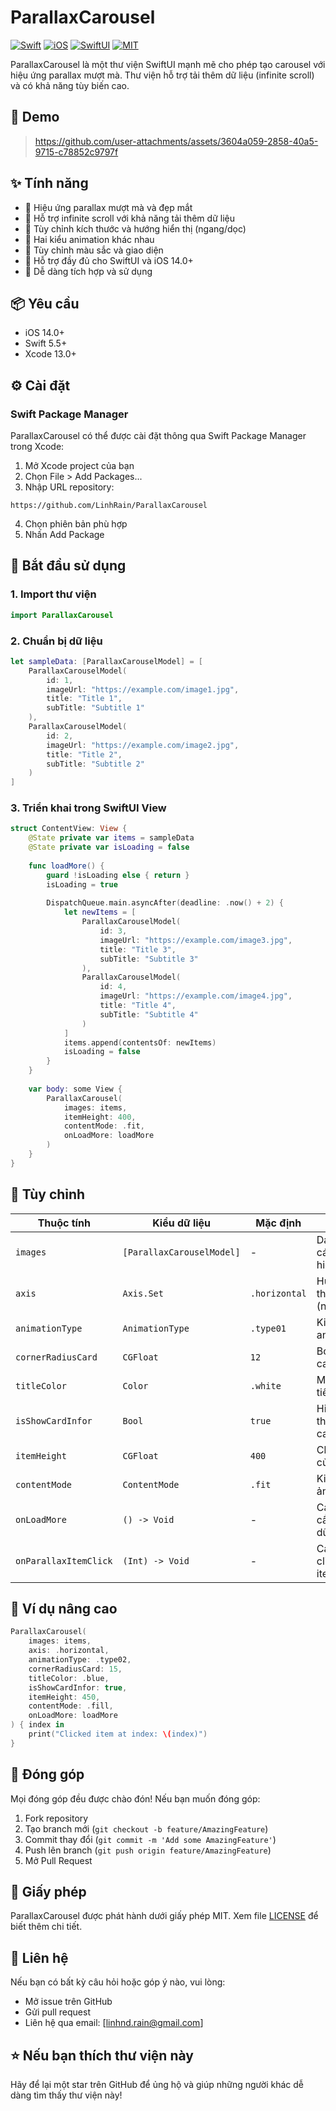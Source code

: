 # ParallaxCarousel

[![Swift](https://img.shields.io/badge/Swift-5.5+-orange.svg)](https://swift.org)
[![iOS](https://img.shields.io/badge/iOS-14.0+-blue.svg)](https://developer.apple.com/ios/)
[![SwiftUI](https://img.shields.io/badge/SwiftUI-3.0+-brightgreen.svg)](https://developer.apple.com/xcode/swiftui/)
[![MIT](https://img.shields.io/badge/License-MIT-red.svg)](https://opensource.org/licenses/MIT)

ParallaxCarousel là một thư viện SwiftUI mạnh mẽ cho phép tạo carousel với hiệu ứng parallax mượt mà. Thư viện hỗ trợ tải thêm dữ liệu (infinite scroll) và có khả năng tùy biến cao.

## 📱 Demo

>
>
> https://github.com/user-attachments/assets/3604a059-2858-40a5-9715-c78852c9797f
>
>

## ✨ Tính năng

- 🎨 Hiệu ứng parallax mượt mà và đẹp mắt
- 🔄 Hỗ trợ infinite scroll với khả năng tải thêm dữ liệu
- 📐 Tùy chỉnh kích thước và hướng hiển thị (ngang/dọc)
- 🎯 Hai kiểu animation khác nhau
- 🎨 Tùy chỉnh màu sắc và giao diện
- 📱 Hỗ trợ đầy đủ cho SwiftUI và iOS 14.0+
- 🔧 Dễ dàng tích hợp và sử dụng

## 📦 Yêu cầu

- iOS 14.0+
- Swift 5.5+
- Xcode 13.0+

## ⚙️ Cài đặt

### Swift Package Manager

ParallaxCarousel có thể được cài đặt thông qua Swift Package Manager trong Xcode:

1. Mở Xcode project của bạn
2. Chọn File > Add Packages...
3. Nhập URL repository:
```
https://github.com/LinhRain/ParallaxCarousel
```
4. Chọn phiên bản phù hợp
5. Nhấn Add Package

## 🚀 Bắt đầu sử dụng

### 1. Import thư viện

```swift
import ParallaxCarousel
```

### 2. Chuẩn bị dữ liệu

```swift
let sampleData: [ParallaxCarouselModel] = [
    ParallaxCarouselModel(
        id: 1, 
        imageUrl: "https://example.com/image1.jpg", 
        title: "Title 1", 
        subTitle: "Subtitle 1"
    ),
    ParallaxCarouselModel(
        id: 2, 
        imageUrl: "https://example.com/image2.jpg", 
        title: "Title 2", 
        subTitle: "Subtitle 2"
    )
]
```

### 3. Triển khai trong SwiftUI View

```swift
struct ContentView: View {
    @State private var items = sampleData
    @State private var isLoading = false
    
    func loadMore() {
        guard !isLoading else { return }
        isLoading = true
        
        DispatchQueue.main.asyncAfter(deadline: .now() + 2) {
            let newItems = [
                ParallaxCarouselModel(
                    id: 3,
                    imageUrl: "https://example.com/image3.jpg",
                    title: "Title 3",
                    subTitle: "Subtitle 3"
                ),
                ParallaxCarouselModel(
                    id: 4,
                    imageUrl: "https://example.com/image4.jpg",
                    title: "Title 4",
                    subTitle: "Subtitle 4"
                )
            ]
            items.append(contentsOf: newItems)
            isLoading = false
        }
    }
    
    var body: some View {
        ParallaxCarousel(
            images: items,
            itemHeight: 400,
            contentMode: .fit,
            onLoadMore: loadMore
        )
    }
}
```

## 🎨 Tùy chỉnh

| Thuộc tính | Kiểu dữ liệu | Mặc định | Mô tả |
|------------|--------------|----------|--------|
| `images` | `[ParallaxCarouselModel]` | - | Danh sách các item hiển thị |
| `axis` | `Axis.Set` | `.horizontal` | Hướng hiển thị (ngang/dọc) |
| `animationType` | `AnimationType` | `.type01` | Kiểu animation |
| `cornerRadiusCard` | `CGFloat` | `12` | Bo góc của card |
| `titleColor` | `Color` | `.white` | Màu chữ tiêu đề |
| `isShowCardInfor` | `Bool` | `true` | Hiển thị thông tin card |
| `itemHeight` | `CGFloat` | `400` | Chiều cao của item |
| `contentMode` | `ContentMode` | `.fit` | Kiểu hiển thị ảnh |
| `onLoadMore` | `() -> Void` | - | Callback khi cần tải thêm dữ liệu |
| `onParallaxItemClick` | `(Int) -> Void` | - | Callback khi click vào item |

## 🌟 Ví dụ nâng cao

```swift
ParallaxCarousel(
    images: items,
    axis: .horizontal,
    animationType: .type02,
    cornerRadiusCard: 15,
    titleColor: .blue,
    isShowCardInfor: true,
    itemHeight: 450,
    contentMode: .fill,
    onLoadMore: loadMore
) { index in
    print("Clicked item at index: \(index)")
}
```

## 🤝 Đóng góp

Mọi đóng góp đều được chào đón! Nếu bạn muốn đóng góp:

1. Fork repository
2. Tạo branch mới (`git checkout -b feature/AmazingFeature`)
3. Commit thay đổi (`git commit -m 'Add some AmazingFeature'`)
4. Push lên branch (`git push origin feature/AmazingFeature`)
5. Mở Pull Request

## 📝 Giấy phép

ParallaxCarousel được phát hành dưới giấy phép MIT. Xem file [LICENSE](LICENSE) để biết thêm chi tiết.

## 📮 Liên hệ

Nếu bạn có bất kỳ câu hỏi hoặc góp ý nào, vui lòng:

- Mở issue trên GitHub
- Gửi pull request
- Liên hệ qua email: [linhnd.rain@gmail.com]

## ⭐️ Nếu bạn thích thư viện này

Hãy để lại một star trên GitHub để ủng hộ và giúp những người khác dễ dàng tìm thấy thư viện này!
